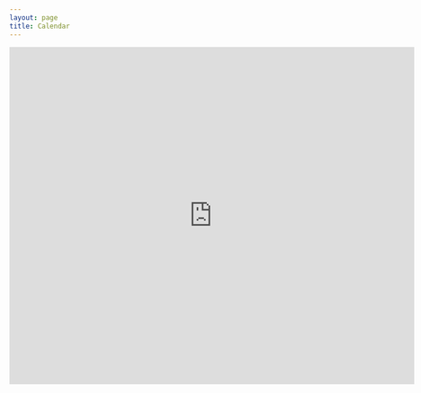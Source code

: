 ```yaml
---
layout: page
title: Calendar
---
```


<iframe src="https://calendar.google.com/calendar/embed?height=600&amp;wkst=2&amp;hl=en_GB&amp;bgcolor=%23ffffff&amp;src=lokanta.vihara%40gmail.com&amp;color=%23ac4142&amp;ctz=Australia%2FSydney" style="border-width:0" width="720" height="600" frameborder="0" scrolling="no"></iframe>

